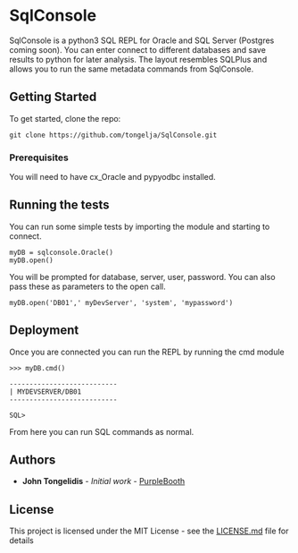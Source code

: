 # SqlConsole

SqlConsole is a python3 SQL REPL for Oracle and SQL Server (Postgres coming soon).  You can enter connect to different databases and save results to python for later analysis.  The layout resembles SQLPlus and allows you to run the same metadata commands from SqlConsole.


## Getting Started

To get started, clone the repo:

```
git clone https://github.com/tongelja/SqlConsole.git
```



### Prerequisites

You will need to have cx_Oracle and pypyodbc installed.


## Running the tests

You can run some simple tests by importing the module and starting to connect.

```
myDB = sqlconsole.Oracle()
myDB.open()
```

You will be prompted for database, server, user, password.  You can also pass these as parameters to the open call.


```
myDB.open('DB01',' myDevServer', 'system', 'mypassword')
```



## Deployment

Once you are connected you can run the REPL by running the cmd module

```
>>> myDB.cmd()

---------------------------
| MYDEVSERVER/DB01
---------------------------

SQL> 

```

From here you can run SQL commands as normal.


## Authors

* **John Tongelidis** - *Initial work* - [PurpleBooth](https://github.com/tongelja)


## License

This project is licensed under the MIT License - see the [LICENSE.md](LICENSE.md) file for details




